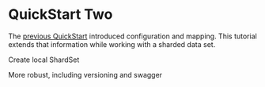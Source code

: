 # QuickStart Two

The [previous QuickStart](quickstart1.html) introduced configuration and mapping. This tutorial extends that information while working with a sharded data set.

Create local ShardSet

More robust, including versioning and swagger
